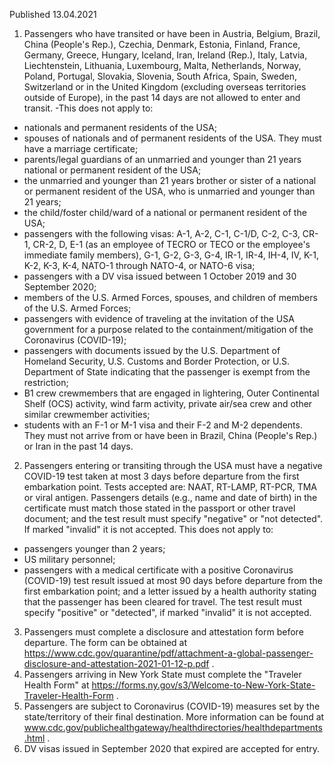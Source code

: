 Published 13.04.2021
1. Passengers who have transited or have been in Austria, Belgium, Brazil, China (People's Rep.), Czechia, Denmark, Estonia, Finland, France, Germany, Greece, Hungary, Iceland, Iran, Ireland (Rep.), Italy, Latvia, Liechtenstein, Lithuania, Luxembourg, Malta, Netherlands, Norway, Poland, Portugal, Slovakia, Slovenia, South Africa, Spain, Sweden, Switzerland or in the United Kingdom (excluding overseas territories outside of Europe), in the past 14 days are not allowed to enter and transit.
-This does not apply to:
- nationals and permanent residents of the USA;
- spouses of nationals and of permanent residents of the USA. They must have a marriage certificate;
- parents/legal guardians of an unmarried and younger than 21 years national or permanent resident of the USA;
- the unmarried and younger than 21 years brother or sister of a national or permanent resident of the USA, who is unmarried and younger than 21 years;
- the child/foster child/ward of a national or permanent resident of the USA; 
- passengers with the following visas: A-1, A-2, C-1, C-1/D, C-2, C-3, CR-1, CR-2, D, E-1 (as an employee of TECRO or TECO or the employee's immediate family members), G-1, G-2, G-3, G-4, IR-1, IR-4, IH-4, IV, K-1, K-2, K-3, K-4, NATO-1 through NATO-4, or NATO-6 visa;
- passengers with a DV visa issued between 1 October 2019 and 30 September 2020;
- members of the U.S. Armed Forces, spouses, and children of members of the U.S. Armed Forces;
- passengers with evidence of traveling at the invitation of the USA government for a purpose related to the containment/mitigation of the Coronavirus (COVID-19);
- passengers with documents issued by the U.S. Department of Homeland Security, U.S. Customs and Border Protection, or U.S. Department of State indicating that the passenger is exempt from the restriction;
- B1 crew crewmembers that are engaged in lightering, Outer Continental Shelf (OCS) activity, wind farm activity, private air/sea crew and other similar crewmember activities;
- students with an F-1 or M-1 visa and their F-2 and M-2 dependents. They must not arrive from or have been in Brazil, China (People's Rep.) or Iran in the past 14 days.
2. Passengers entering or transiting through the USA must have a negative COVID-19 test taken at most 3 days before departure from the first embarkation point. Tests accepted are: NAAT, RT-LAMP, RT-PCR, TMA or viral antigen. Passengers details (e.g., name and date of birth) in the certificate must match those stated in the passport or other travel document; and the test result must specify "negative" or "not detected". If marked "invalid" it is not accepted.
This does not apply to:
- passengers younger than 2 years;
- US military personnel;
- passengers with a medical certificate with a positive Coronavirus (COVID-19) test result issued at most 90 days before departure from the first embarkation point; and a letter issued by a health authority stating that the passenger has been cleared for travel. The test result must specify "positive" or "detected", if marked "invalid" it is not accepted.
3. Passengers must complete a disclosure and attestation form before departure. The form can be obtained at <a href="https://www.cdc.gov/quarantine/pdf/attachment-a-global-passenger-disclosure-and-attestation-2021-01-12-p.pdf">https://www.cdc.gov/quarantine/pdf/attachment-a-global-passenger-disclosure-and-attestation-2021-01-12-p.pdf</a> .
4. Passengers arriving in New York State must complete the "Traveler Health Form" at <a href="https://forms.ny.gov/s3/Welcome-to-New-York-State-Traveler-Health-Form">https://forms.ny.gov/s3/Welcome-to-New-York-State-Traveler-Health-Form</a> .
5. Passengers are subject to Coronavirus (COVID-19) measures set by the state/territory of their final destination. More information can be found at <a href="http://www.cdc.gov/publichealthgateway/healthdirectories/healthdepartments.html">www.cdc.gov/publichealthgateway/healthdirectories/healthdepartments.html</a> .
6. DV visas issued in September 2020 that expired are accepted for entry.

